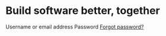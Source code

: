# Build software better, together

 Username or email address Password [Forgot password?](https://github.com/password_reset)

